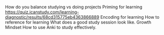 
How do you balance studying vs doing projects
Priming for learning https://quiz.icanstudy.com/learning-diagnostic/results/68cd315775eb4363866889
Encoding for learning
How to reference for learning
What does a good study session look like.
Growth Mindset
How to use Anki to study effectively.